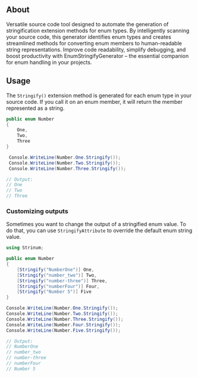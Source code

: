## About

Versatile source code tool designed to automate the generation of stringification extension methods for enum types. By intelligently scanning your source code, this generator identifies enum types and creates streamlined methods for converting enum members to human-readable string representations. Improve code readability, simplify debugging, and boost productivity with EnumStringifyGenerator – the essential companion for enum handling in your projects.

## Usage

The `Stringify()` extension method is generated for each enum type in your source code. If you call it on an enum member, it will return the member represented as a string.

```csharp
public enum Number
{
    One,
    Two,
    Three
}

 Console.WriteLine(Number.One.Stringify());
 Console.WriteLine(Number.Two.Stringify());
 Console.WriteLine(Number.Three.Stringify());

// Output:
// One
// Two
// Three
```

### Customizing outputs

Sometimes you want to change the output of a stringified enum value. To do that, you can use `StringifyAttribute` to override the default enum string value.

```csharp
using Strinum;

public enum Number
{
    [Stringify("NumberOne")] One,
    [Stringify("number_two")] Two,
    [Stringify("number-three")] Three,
    [Stringify("numberFour")] Four,
    [Stringify("Number 5")] Five
}

Console.WriteLine(Number.One.Stringify());
Console.WriteLine(Number.Two.Stringify());
Console.WriteLine(Number.Three.Stringify());
Console.WriteLine(Number.Four.Stringify());
Console.WriteLine(Number.Five.Stringify());

// Output:
// NumberOne
// number_two
// number-three
// numberFour
// Number 5
```
